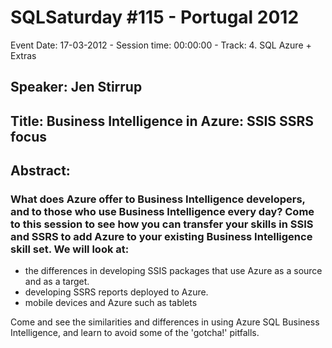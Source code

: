 # SQLSaturday #115 - Portugal 2012
Event Date: 17-03-2012 - Session time: 00:00:00 - Track: 4. SQL Azure + Extras
## Speaker: Jen Stirrup
## Title: Business Intelligence in Azure: SSIS  SSRS focus
## Abstract:
### What does Azure offer to Business Intelligence developers, and to those who use Business Intelligence every day? Come to this session to see how you can transfer your skills in SSIS and SSRS to add Azure to your existing Business Intelligence skill set. We will look at:

- the differences in developing SSIS packages that use Azure as a source and as a target.
- developing SSRS reports deployed to Azure.
- mobile devices and Azure such as tablets

Come and see the similarities and differences in using Azure SQL Business Intelligence, and learn to avoid some of the 'gotcha!' pitfalls. 
